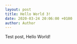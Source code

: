 ```yaml
---
layout: post
title: Hello World 3!
date: 2020-03-24 20:06:00 +0100
author: Author
---
```

Test post, Hello World!
